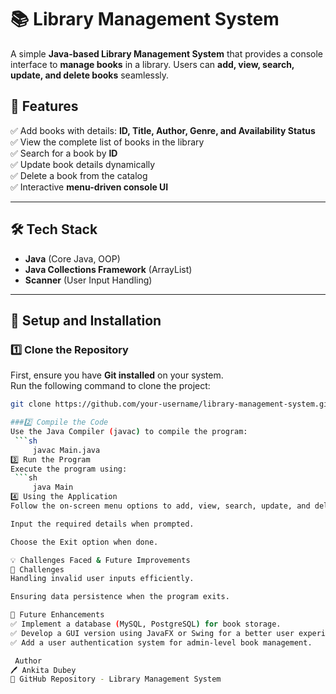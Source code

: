 # 📚 Library Management System

A simple **Java-based Library Management System** that provides a console interface to **manage books** in a library. Users can **add, view, search, update, and delete books** seamlessly.

## 🚀 Features
✅ Add books with details: **ID, Title, Author, Genre, and Availability Status**  
✅ View the complete list of books in the library  
✅ Search for a book by **ID**  
✅ Update book details dynamically  
✅ Delete a book from the catalog  
✅ Interactive **menu-driven console UI**  

---

## 🛠 Tech Stack
- **Java** (Core Java, OOP)
- **Java Collections Framework** (ArrayList)
- **Scanner** (User Input Handling)

---

## 📌 Setup and Installation

### 1️⃣ Clone the Repository  
First, ensure you have **Git installed** on your system.  
Run the following command to clone the project:  

```sh
git clone https://github.com/your-username/library-management-system.git

###2️⃣ Compile the Code
Use the Java Compiler (javac) to compile the program:
 ```sh
     javac Main.java
3️⃣ Run the Program
Execute the program using:
 ```sh
     java Main
4️⃣ Using the Application
Follow the on-screen menu options to add, view, search, update, and delete books.

Input the required details when prompted.

Choose the Exit option when done.

💡 Challenges Faced & Future Improvements
🔸 Challenges
Handling invalid user inputs efficiently.

Ensuring data persistence when the program exits.

🔹 Future Enhancements
✅ Implement a database (MySQL, PostgreSQL) for book storage.
✅ Develop a GUI version using JavaFX or Swing for a better user experience.
✅ Add a user authentication system for admin-level book management.

 Author
🖊 Ankita Dubey
🔗 GitHub Repository - Library Management System

